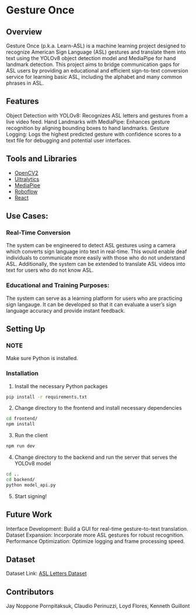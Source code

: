 # Gesture Once

## Overview
Gesture Once (p.k.a. Learn-ASL) is a machine learning project designed to recognize American Sign Language (ASL) gestures and translate them into text using the YOLOv8 object detection model and MediaPipe for hand landmark detection. 
This project aims to bridge communication gaps for ASL users by providing an educational and efficient sign-to-text conversion service for learning basic ASL, including the alphabet and many common phrases in ASL.

## Features
Object Detection with YOLOv8: Recognizes ASL letters and gestures from a live video feed.
Hand Landmarks with MediaPipe: Enhances gesture recognition by aligning bounding boxes to hand landmarks.
Gesture Logging: Logs the highest predicted gesture with confidence scores to a text file for debugging and potential user interfaces.

## Tools and Libraries
- [OpenCV2](https://docs.opencv.org/4.x/d6/d00/tutorial_py_root.html)
- [Ultralytics](https://github.com/ultralytics/ultralytics)
- [MediaPipe](https://ai.google.dev/edge/mediapipe/solutions/guide)
- [Roboflow](https://docs.roboflow.com/)
- [React](https://react.dev/)

## Use Cases:

### Real-Time Conversion
The system can be engineered to detect ASL gestures using a camera which converts sign language into text in real-time. This would enable deaf individuals to communicate more easily with those who do not understand ASL. Additionally, the system can be extended to translate ASL videos into text for users who do not know ASL.

### Educational and Training Purposes:
The system can serve as a learning platform for users who are practicing sign langauge. It can be developed so that it can evaluate a user’s sign language accuracy and provide instant feedback.

## Setting Up
### NOTE
Make sure Python is installed.
### Installation
1. Install the necessary Python packages
```bash
pip install -r requirements.txt
```
2. Change directory to the frontend and install necessary dependencies
```bash
cd frontend/
npm install
```
3. Run the client
```bash
npm run dev
```
4. Change directory to the backend and run the server that serves the YOLOv8 model
```bash
cd ..
cd backend/
python model_api.py
```
5. Start signing!
## Future Work
Interface Development: Build a GUI for real-time gesture-to-text translation.
Dataset Expansion: Incorporate more ASL gestures for robust recognition.
Performance Optimization: Optimize logging and frame processing speed.

## Dataset
Dataset Link: [ASL Letters Dataset](https://public.roboflow.com/object-detection/american-sign-language-letters)

## Contributors
Jay Noppone Pornpitaksuk, Claudio Perinuzzi, Loyd Flores, Kenneth Guillont
